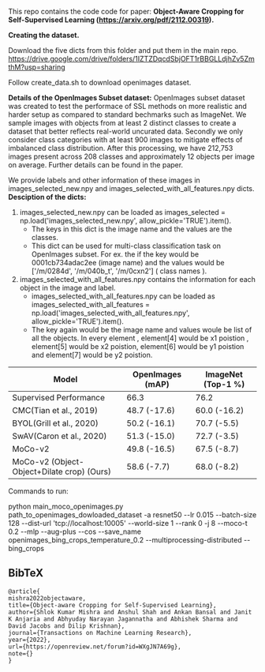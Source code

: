 This repo contains the code code for paper: **Object-Aware Cropping for Self-Supervised Learning (https://arxiv.org/pdf/2112.00319).**


**Creating the dataset.**

Download the five dicts from this folder and put them in the main repo.
https://drive.google.com/drive/folders/1IZTZDqcdSbjOFT1rBBGLLdjhZv5ZmthM?usp=sharing

Follow create_data.sh to download openimages dataset.

**Details of the OpenImages Subset dataset:**
OpenImages subset dataset was created to test the performace of SSL methods on more realistic and harder setup as compared to standard bechmarks such as ImageNet. We sample images with objects from at least 2 distinct classes to create a dataset that better reflects real-world uncurated data. Secondly we only consider class categories with at least 900 images to mitigate effects of imbalanced class distribution. After this processing, we have 212,753 images present across 208 classes and approximately 12 objects per image on average. Further details can be found in the paper.

We provide labels and other information of these images in images_selected_new.npy and images_selected_with_all_features.npy dicts.
**Desciption of the dicts:**
1) images_selected_new.npy can be loaded as images_selected = np.load('images_selected_new.npy', allow_pickle='TRUE').item(). 
    * The keys in this dict is the image name and the values are the classes.  
    * This dict can be used for multi-class classification task on OpenImages subset.
      For ex. the if the key would be 0001cb734adac2ee (image name) and the values would be ['/m/0284d', '/m/040b_t', '/m/0cxn2'] ( class names ). 
2) images_selected_with_all_features.npy contains the information for each object in the image and label. 
    *  images_selected_with_all_features.npy can be loaded as images_selected_with_all_features = np.load('images_selected_with_all_features.npy',      allow_pickle='TRUE').item(). 
    *  The key again would be the image name and values woule be list of all the objects. In every element , element[4] would be x1 poistion ,   element[5] would be x2 poistion,  element[6] would be y1 poistion and element[7] would be y2 poistion.

| Model             | OpenImages (mAP)   | ImageNet (Top-1 %) |
|---------------------------|--------|----------|
| Supervised Performance         | 66.3 | 76.2  |
| CMC(Tian et al., 2019) | 48.7 (-17.6) | 60.0 (-16.2)  |
| BYOL(Grill et al., 2020) | 50.2 (-16.1) | 70.7 (-5.5)  |
| SwAV(Caron et al., 2020) | 51.3 (-15.0) | 72.7 (-3.5)  |
| MoCo-v2 | 49.8 (-16.5) | 67.5 (-8.7)  |
| MoCo-v2 (Object-Object+Dilate crop) (Ours) | 58.6 (-7.7) | 68.0 (-8.2)  |




Commands to run:

python main_moco_openimages.py path_to_openimages_dowloaded_dataset -a resnet50 --lr 0.015 --batch-size 128 --dist-url 'tcp://localhost:10005' --world-size 1 --rank 0  -j 8 --moco-t 0.2 --mlp --aug-plus --cos --save_name openimages_bing_crops_temperature_0.2 --multiprocessing-distributed --bing_crops

## BibTeX

```
@article{
mishra2022objectaware,
title={Object-aware Cropping for Self-Supervised Learning},
author={Shlok Kumar Mishra and Anshul Shah and Ankan Bansal and Janit K Anjaria and Abhyuday Narayan Jagannatha and Abhishek Sharma and David Jacobs and Dilip Krishnan},
journal={Transactions on Machine Learning Research},
year={2022},
url={https://openreview.net/forum?id=WXgJN7A69g},
note={}
}
```
